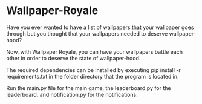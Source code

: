 # Wallpaper-Royale
Have you ever wanted to have a list of wallpapers that your wallpaper goes through but you thought that your wallpapers needed to deserve wallpaper-hood?

Now, with Wallpaper Royale, you can have your wallpapers battle each other in order to deserve the state of wallpaper-hood.


The required dependencies can be installed by executing 
pip install -r requirements.txt
in the folder directory that the program is located in.

Run the main.py file for the main game, the leaderboard.py for the leaderboard, and notification.py for the notifications.
